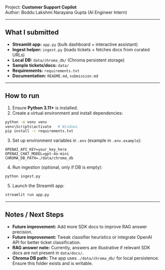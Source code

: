 Project: **Customer Support Copilot**  
Author: Boddu Lakshmi Narayana Gupta (AI Engineer Intern)

---

## What I submitted
- **Streamlit app:** `app.py` (bulk dashboard + interactive assistant)  
- **Ingest helper:** `ingest.py` (loads tickets + fetches docs from curated URLs)  
- **Local DB:** `data/chroma_db/` (Chroma persistent storage)  
- **Sample tickets/docs:** `data/`  
- **Requirements:** `requirements.txt`  
- **Documentation:** `README.md`, `submission.md`  

---

## How to run
1. Ensure **Python 3.11+** is installed.  
2. Create a virtual environment and install dependencies:

```bash
python -m venv venv
venv\Scripts\activate   # Windows
pip install -r requirements.txt
````

3. Set up environment variables in `.env` (example in `.env.example`):

```env
OPENAI_API_KEY=your_key_here
OPENAI_CHAT_MODEL=gpt-4o-mini
CHROMA_DB_PATH=./data/chroma_db
```

4. Run ingestion (optional, only if DB is empty):

```bash
python ingest.py
```

5. Launch the Streamlit app:

```bash
streamlit run app.py
```

---

## Notes / Next Steps

* **Future improvement:** Add more SDK docs to improve RAG answer precision.
* **Future improvement:** Tweak classifier heuristics or integrate OpenAI API for better ticket classification.
* **RAG answer note:** Currently, answers are illustrative if relevant SDK docs are not present in `data/docs/`.
* **Chroma DB path:** The app uses `./data/chroma_db/` for local persistence. Ensure this folder exists and is writable.
